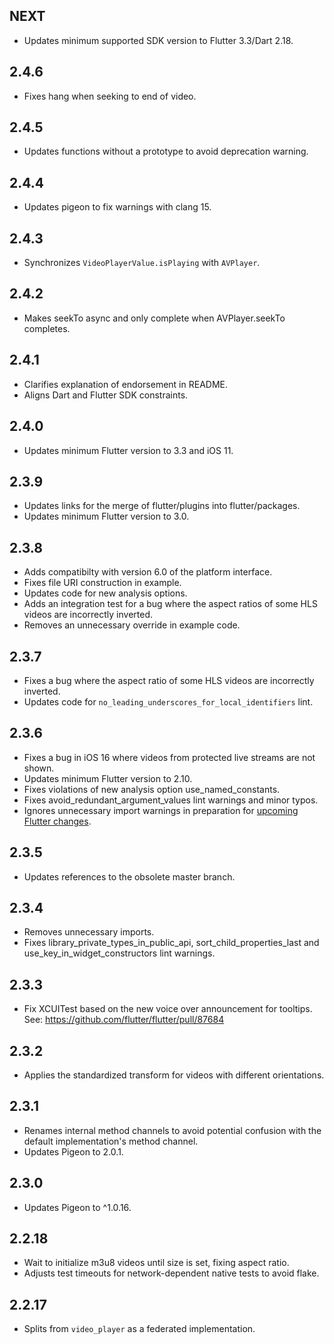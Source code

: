 ## NEXT

* Updates minimum supported SDK version to Flutter 3.3/Dart 2.18.

## 2.4.6

* Fixes hang when seeking to end of video.

## 2.4.5

* Updates functions without a prototype to avoid deprecation warning.

## 2.4.4

* Updates pigeon to fix warnings with clang 15.

## 2.4.3

* Synchronizes `VideoPlayerValue.isPlaying` with `AVPlayer`.

## 2.4.2

* Makes seekTo async and only complete when AVPlayer.seekTo completes.

## 2.4.1

* Clarifies explanation of endorsement in README.
* Aligns Dart and Flutter SDK constraints.

## 2.4.0

* Updates minimum Flutter version to 3.3 and iOS 11.

## 2.3.9

* Updates links for the merge of flutter/plugins into flutter/packages.
* Updates minimum Flutter version to 3.0.

## 2.3.8

* Adds compatibilty with version 6.0 of the platform interface.
* Fixes file URI construction in example.
* Updates code for new analysis options.
* Adds an integration test for a bug where the aspect ratios of some HLS videos are incorrectly inverted.
* Removes an unnecessary override in example code.

## 2.3.7

* Fixes a bug where the aspect ratio of some HLS videos are incorrectly inverted.
* Updates code for `no_leading_underscores_for_local_identifiers` lint.

## 2.3.6

* Fixes a bug in iOS 16 where videos from protected live streams are not shown.
* Updates minimum Flutter version to 2.10.
* Fixes violations of new analysis option use_named_constants.
* Fixes avoid_redundant_argument_values lint warnings and minor typos.
* Ignores unnecessary import warnings in preparation for [upcoming Flutter changes](https://github.com/flutter/flutter/pull/106316).

## 2.3.5

* Updates references to the obsolete master branch.

## 2.3.4

* Removes unnecessary imports.
* Fixes library_private_types_in_public_api, sort_child_properties_last and use_key_in_widget_constructors
  lint warnings.

## 2.3.3

* Fix XCUITest based on the new voice over announcement for tooltips.
  See: https://github.com/flutter/flutter/pull/87684

## 2.3.2

* Applies the standardized transform for videos with different orientations.

## 2.3.1

* Renames internal method channels to avoid potential confusion with the
  default implementation's method channel.
* Updates Pigeon to 2.0.1.

## 2.3.0

* Updates Pigeon to ^1.0.16.

## 2.2.18

* Wait to initialize m3u8 videos until size is set, fixing aspect ratio.
* Adjusts test timeouts for network-dependent native tests to avoid flake.

## 2.2.17

* Splits from `video_player` as a federated implementation.
